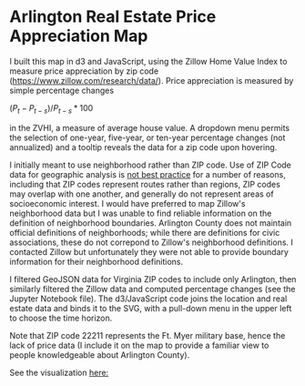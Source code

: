 # Arlington Real Estate Price Appreciation Map

I built this map in d3 and JavaScript, using the Zillow Home Value Index to measure price appreciation by zip code (https://www.zillow.com/research/data/). Price appreciation is measured by simple percentage changes 

$(P_t-P_{t-s})/P_{t-s}*100$

in the ZVHI, a measure of average house value. A dropdown menu permits the selection of one-year, five-year, or ten-year percentage changes (not annualized) and a tooltip reveals the data for a zip code upon hovering. 

I initially meant to use neighborhood rather than ZIP code. Use of ZIP Code data for geographic analysis is [not best practice](https://carto.com/blog/zip-codes-spatial-analysis) for a number of reasons, including that ZIP codes represent routes rather than regions, ZIP codes may overlap with one another, and generally do not represent areas of socioeconomic interest. I would have preferred to map Zillow's neighborhood data but I was unable to find reliable information on the definition of neighborhood boundaries. Arlington County does not maintain official definitions of neighborhoods; while there are definitions for civic associations, these do not correpond to Zillow's neighborhood definitions. I contacted Zillow but unfortunately they were not able to provide boundary information for their neighborhood definitions.

I filtered GeoJSON data for Virginia ZIP codes to include only Arlington, then similarly filtered the Zillow data and computed percentage changes (see the Jupyter Notebook file). The d3/JavaScript code joins the location and real estate data and binds it to the SVG, with a pull-down menu in the upper left to choose the time horizon.

Note that ZIP code 22211 represents the Ft. Myer military base, hence the lack of price data (I include it on the map to provide a familiar view to people knowledgeable about Arlington County).

See the visualization [here:](https://charlie-kramer.github.io/arl_re_map/)
